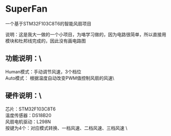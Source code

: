 # SuperFan
一个基于STM32F103C8T6的智能风扇项目

说明：这是我大一做的一个小项目，为咯学习做的，因为电路很简单，所以直接用模块和杜邦线完成的，因此没有画电路图

## 功能说明：\
  Human模式：手动调节风速，3个档位\
  Auto模式： 根据温度自动改变PWM值控制风扇的风速\

## 硬件说明：\
  芯片：STM32F103C8T6 \
  温度传感器：DS18B20 \
  风扇电机驱动：L298N \
  按键为4个：对应模式转换、一档风速、二档风速、三档风速 \


